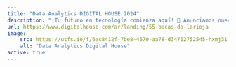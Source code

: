 ```yaml
---
title: "Data Analytics DIGITAL HOUSE 2024"
description: "¡Tu futuro en tecnología comienza aquí! 🚀 Anunciamos nuevos cupos de becas 100% financiadas por el gobierno provincial. Únete a nuestros cursos de Full Stack y Data Analytics y transforma tu carrera. Inicio del curso 26 de Febrero 2024"
url: https://www.digitalhouse.com/ar/landing/55-becas-da-larioja
image:
    src: https://utfs.io/f/6ac8412f-7be8-4570-aa78-d34762752545-hxmj3i.jpeg
    alt: "Data Analytics Digital House"
active: true
---
```

